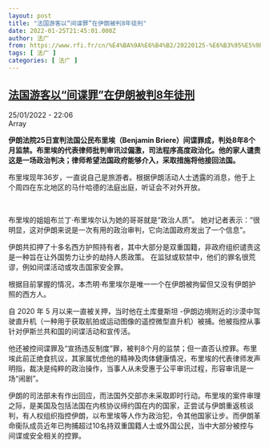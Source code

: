 ```yaml
---
layout: post
title: "法国游客以“间谍罪”在伊朗被判8年徒刑"
date: 2022-01-25T21:45:01.000Z
author: 法广
from: https://www.rfi.fr/cn/%E4%BA%9A%E6%B4%B2/20220125-%E6%B3%95%E5%9B%BD%E6%B8%B8%E5%AE%A2%E4%BB%A5-%E9%97%B4%E8%B0%8D%E7%BD%AA-%E5%9C%A8%E4%BC%8A%E6%9C%97%E8%A2%AB%E5%88%A48%E5%B9%B4%E5%BE%92%E5%88%91
tags: [ 法广 ]
categories: [ 法广 ]
---
```

<!--1643147101000-->
[法国游客以“间谍罪”在伊朗被判8年徒刑](https://www.rfi.fr/cn/%E4%BA%9A%E6%B4%B2/20220125-%E6%B3%95%E5%9B%BD%E6%B8%B8%E5%AE%A2%E4%BB%A5-%E9%97%B4%E8%B0%8D%E7%BD%AA-%E5%9C%A8%E4%BC%8A%E6%9C%97%E8%A2%AB%E5%88%A48%E5%B9%B4%E5%BE%92%E5%88%91)
------

<div>
<div>25/01/2022 - 22:06</div>Array<p><strong>                    伊朗法院25日宣判法国公民布里埃（Benjamin Briere）间谍罪成，判处8年8个月监禁。布里埃的代表律师批判审讯过偏激，司法程序高度政治化。他的家人谴责这是一场政治判决；律师希望法国政府能够介入，采取措施将他接回法国。                </strong></p><div >                    <p>布里埃现年36岁，一直说自己是旅游者。根据伊朗活动人士透露的消息，他于上个周四在东北地区的马什哈德的法庭出庭，听证会不对外开放。</p><p> </p><p>布里埃的姐姐布兰丁·布里埃尔认为她的哥哥就是“政治人质”。 她对记者表示：“很明显，这对伊朗来说是一次有用的政治审判，它向法国政府发出了一个信息”。  </p><p>伊朗共扣押了十多名西方护照持有者，其中大部分是双重国籍，非政府组织谴责这是一种旨在让外国势力让步的劫持人质政策。 在监狱或软禁中，他们的罪名很荒谬，例如间谍活动或攻击国家安全罪。</p><p>根据目前掌握的情况，本杰明·布里埃尔是唯一一个在伊朗被拘留但又没有伊朗护照的西方人。</p><p>自 2020 年 5 月以来一直被关押，当时他在土库曼斯坦 -伊朗边境附近的沙漠中驾驶直升机（一种用于获取航拍或运动图像的遥控微型直升机）被捕。他被指控从事针对伊斯兰共和国的间谍活动和宣传活。</p><p>他还被控间谍罪及“宣扬违反制度”罪，被判8个月的监禁；但一直否认控罪。布里埃此前正绝食抗议，其家属忧虑他的精神及肉体健康情况，布里埃的代表律师发声明指，裁决是纯粹的政治操作，当事人从未受惠于公平审讯过程，形容审讯是一场“闹剧”。</p><p>伊朗的司法部未有作出回应，而法国外交部亦未采取即时行动。布里埃的案件审理之际，是美国及包括法国在内核协议缔约国在内的国家，正尝试与伊朗重返核谈判，有人权组织指控伊朗，以布里埃等人作为政治犯，令其他国家让步。而伊朗革命衞队成员近年已拘捕超过10名持双重国籍人士或外国公民，当中大部分被控与间谍或安全相关的控罪。</p>                                            <div data-selfpromo-newsletter>    </div>    <div data-selfpromo-app>    </div>                </div>
</div>
